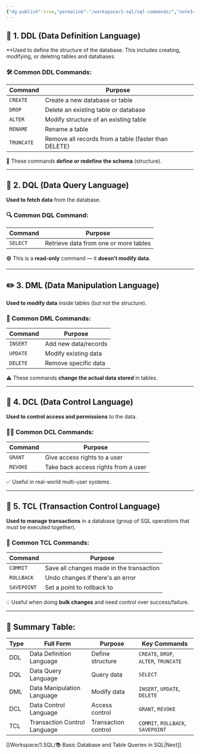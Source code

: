 ```yaml
---
{"dg-publish":true,"permalink":"/workspace/1-sql/sql-commands/","noteIcon":""}
---
```


 ## **🧾 1. DDL (Data Definition Language)**

**Used to define the structure of the database.
This includes creating, modifying, or deleting tables and databases.

### 🛠️ Common DDL Commands:

|Command|Purpose|
|---|---|
|`CREATE`|Create a new database or table|
|`DROP`|Delete an existing table or database|
|`ALTER`|Modify structure of an existing table|
|`RENAME`|Rename a table|
|`TRUNCATE`|Remove all records from a table (faster than DELETE)|

📌 These commands **define or redefine the schema** (structure).

---

## 📖 2. **DQL (Data Query Language)**

**Used to fetch data** from the database.

### 🔍 Common DQL Command:

|Command|Purpose|
|---|---|
|`SELECT`|Retrieve data from one or more tables|

🟢 This is a **read-only** command — it **doesn’t modify data**.

---

## ✏️ 3. **DML (Data Manipulation Language)**

**Used to modify data** inside tables (but not the structure).

### 🔄 Common DML Commands:

|Command|Purpose|
|---|---|
|`INSERT`|Add new data/records|
|`UPDATE`|Modify existing data|
|`DELETE`|Remove specific data|

⚠️ These commands **change the actual data stored** in tables.

---

## 🔐 4. **DCL (Data Control Language)**

**Used to control access and permissions** to the data.

### 🧑‍💼 Common DCL Commands:

|Command|Purpose|
|---|---|
|`GRANT`|Give access rights to a user|
|`REVOKE`|Take back access rights from a user|

✅ Useful in real-world multi-user systems.

---

## 💼 5. **TCL (Transaction Control Language)**

**Used to manage transactions** in a database (group of SQL operations that must be executed together).

### 🔁 Common TCL Commands:

|Command|Purpose|
|---|---|
|`COMMIT`|Save all changes made in the transaction|
|`ROLLBACK`|Undo changes if there's an error|
|`SAVEPOINT`|Set a point to rollback to|

💡 Useful when doing **bulk changes** and need control over success/failure.

---

## 🧠 Summary Table:

| Type | Full Form                    | Purpose             | Key Commands                          |
| ---- | ---------------------------- | ------------------- | ------------------------------------- |
| DDL  | Data Definition Language     | Define structure    | `CREATE`, `DROP`, `ALTER`, `TRUNCATE` |
| DQL  | Data Query Language          | Query data          | `SELECT`                              |
| DML  | Data Manipulation Language   | Modify data         | `INSERT`, `UPDATE`, `DELETE`          |
| DCL  | Data Control Language        | Access control      | `GRANT`, `REVOKE`                     |
| TCL  | Transaction Control Language | Transaction control | `COMMIT`, `ROLLBACK`, `SAVEPOINT`     |
[[Workspace/1.SQL/📚 Basic Database and Table Queries in SQL\|Next]]
